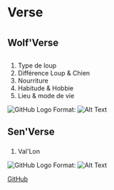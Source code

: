 # Verse <h1>
  
## Wolf'Verse <h2>

1. Type de loup
2. Différence Loup & Chien
3. Nourriture
4. Habitude & Hobbie
5. Lieu & mode de vie 

![GitHub Logo](/images/logo.png) Format: ![Alt Text](https://www.sudinfo.be/sites/default/files/dpistyles_v2/FirstImageUrl/2021/01/13/node_309308/46371256/public/2021/01/13/B9725805879Z.1_20210113183007_000+GJMHD0PJF.1-0.jpg?itok=CJ3QTVHk1610559042)


## Sen'Verse <h3>
  
1. Val'Lon
 
![GitHub Logo](/images/logo.png) Format: ![Alt Text](https://i.pinimg.com/originals/cd/fb/27/cdfb27ce2f2e15b68bf7d2d1e59c268d.jpg)

[GitHub](https://fr.wikipedia.org/wiki/Canis_lupus)













